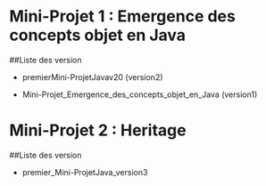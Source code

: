 # Mini-Projet 1 : Emergence des concepts objet en Java

##Liste des version


* premierMini-ProjetJavav20 (version2)

* Mini-Projet_Emergence_des_concepts_objet_en_Java (version1)


# Mini-Projet 2 : Heritage

##Liste des version

* premier_Mini-ProjetJava_version3

